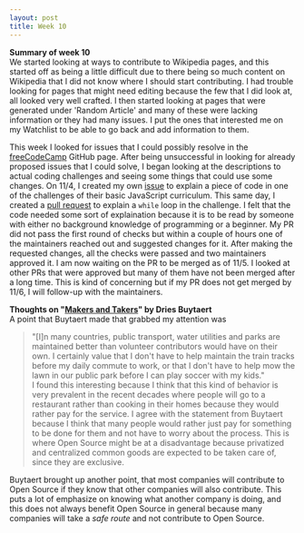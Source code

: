 ```yaml
---
layout: post
title: Week 10
---
```


**Summary of week 10**  
We started looking at ways to contribute to Wikipedia pages, and this started off as being a little difficult due to there being so much content on Wikipedia that I did not know where I should start contributing. I had trouble looking for pages that might need editing because the few that I did look at, all looked very well crafted. I then started looking at pages that were generated under 'Random Article' and many of these were lacking information or they had many issues. I put the ones that interested me on my Watchlist to be able to go back and add information to them.

This week I looked for issues that I could possibly resolve in the [freeCodeCamp](https://github.com/freeCodeCamp/freeCodeCamp) GitHub page. After being unsuccessful in looking for already proposed issues that I could solve, I began looking at the descriptions to actual coding challenges and seeing some things that could use some changes. On 11/4, I created my own [issue](https://github.com/freeCodeCamp/freeCodeCamp/issues/37682) to explain a piece of code in one of the challenges of their basic JavaScript curriculum. This same day, I created a [pull request](https://github.com/freeCodeCamp/freeCodeCamp/pull/37683) to explain a <code>while</code> loop in the challenge. I felt that the code needed some sort of explaination because it is to be read by someone with either no background knowledge of programming or a beginner. My PR did not pass the first round of checks but within a couple of hours one of the maintainers reached out and suggested changes for it. After making the requested changes, all the checks were passed and two maintainers approved it. I am now waiting on the PR to be merged as of 11/5. I looked at other PRs that were approved but many of them have not been merged after a long time. This is kind of concerning but if my PR does not get merged by 11/6, I will follow-up with the maintainers.

**Thoughts on "[Makers and Takers](https://dri.es/balancing-makers-and-takers-to-scale-and-sustain-open-source)" by Dries Buytaert**  
A point that Buytaert made that grabbed my attention was 
>"[I]n many countries, public transport, water utilities and parks are maintained better than volunteer contributors would have on their own. I certainly value that I don't have to help maintain the train tracks before my daily commute to work, or that I don't have to help mow the lawn in our public park before I can play soccer with my kids."  
I found this interesting because I think that this kind of behavior is very prevalent in the recent decades where people will go to a restaurant rather than cooking in their homes because they would rather pay for the service. I agree with the statement from Buytaert because I think that many people would rather just pay for something to be done for them and not have to worry about the process. This is where Open Source might be at a disadvantage because privatized and centralized common goods are expected to be taken care of, since they are exclusive. 

Buytaert brought up another point, that most companies will contribute to Open Source if they know that other companies will also contribute. This puts a lot of emphasize on knowing what another company is doing, and this does not always benefit Open Source in general because many companies will take a _safe route_ and not contribute to Open Source. 

